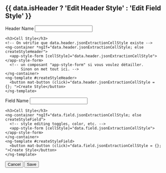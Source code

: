 <h2 mat-dialog-title>
  {{ data.isHeader ? 'Edit Header Style' : 'Edit Field Style' }}
</h2>

<mat-dialog-content>
  <!-- si c'est header -->
  <div *ngIf="data.isHeader">
    <mat-form-field>
      <mat-label>Header Name</mat-label>
      <input matInput [(ngModel)]="data.header.headerName">
    </mat-form-field>

    <h3>Cell Style</h3>
    <!-- On vérifie que data.header.jsonExtractionCellStyle existe -->
    <ng-container *ngIf="data.header.jsonExtractionCellStyle; else createStyleHeader">
      <app-style-form [cellStyle]="data.header.jsonExtractionCellStyle"></app-style-form>
      <!-- un composant "app-style-form" si vous voulez détailler. 
           Sinon on met tout ici. -->
    </ng-container>
    <ng-template #createStyleHeader>
      <button mat-button (click)="data.header.jsonExtractionCellStyle = {}; ">Create Style</button>
    </ng-template>
  </div>

  <!-- si c'est field -->
  <div *ngIf="!data.isHeader">
    <mat-form-field>
      <mat-label>Field Name</mat-label>
      <input matInput [(ngModel)]="data.field.fieldName">
    </mat-form-field>

    <h3>Cell Style</h3>
    <ng-container *ngIf="data.field.jsonExtractionCellStyle; else createStyleField">
      <!-- style editing toggles, color, etc. -->
      <app-style-form [cellStyle]="data.field.jsonExtractionCellStyle"></app-style-form>
    </ng-container>
    <ng-template #createStyleField>
      <button mat-button (click)="data.field.jsonExtractionCellStyle = {}; ">Create Style</button>
    </ng-template>
  </div>
</mat-dialog-content>

<mat-dialog-actions>
  <button mat-button (click)="onCancel()">Cancel</button>
  <button mat-raised-button color="primary" (click)="onSave()">Save</button>
</mat-dialog-actions>
